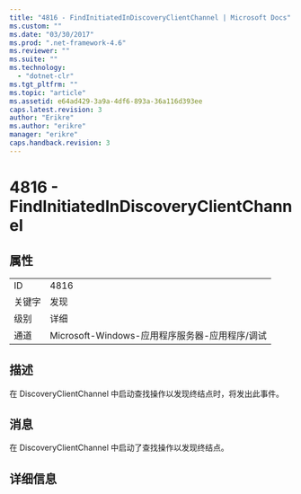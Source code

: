 ```yaml
---
title: "4816 - FindInitiatedInDiscoveryClientChannel | Microsoft Docs"
ms.custom: ""
ms.date: "03/30/2017"
ms.prod: ".net-framework-4.6"
ms.reviewer: ""
ms.suite: ""
ms.technology: 
  - "dotnet-clr"
ms.tgt_pltfrm: ""
ms.topic: "article"
ms.assetid: e64ad429-3a9a-4df6-893a-36a116d393ee
caps.latest.revision: 3
author: "Erikre"
ms.author: "erikre"
manager: "erikre"
caps.handback.revision: 3
---
```

# 4816 - FindInitiatedInDiscoveryClientChannel
## 属性  
  
|||  
|-|-|  
|ID|4816|  
|关键字|发现|  
|级别|详细|  
|通道|Microsoft\-Windows\-应用程序服务器\-应用程序\/调试|  
  
## 描述  
 在 DiscoveryClientChannel 中启动查找操作以发现终结点时，将发出此事件。  
  
## 消息  
 在 DiscoveryClientChannel 中启动了查找操作以发现终结点。  
  
## 详细信息